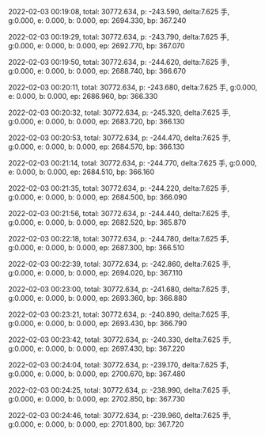 2022-02-03 00:19:08, total: 30772.634, p: -243.590, delta:7.625 手, g:0.000, e: 0.000, b: 0.000, ep: 2694.330, bp: 367.240

2022-02-03 00:19:29, total: 30772.634, p: -243.790, delta:7.625 手, g:0.000, e: 0.000, b: 0.000, ep: 2692.770, bp: 367.070

2022-02-03 00:19:50, total: 30772.634, p: -244.620, delta:7.625 手, g:0.000, e: 0.000, b: 0.000, ep: 2688.740, bp: 366.670

2022-02-03 00:20:11, total: 30772.634, p: -243.680, delta:7.625 手, g:0.000, e: 0.000, b: 0.000, ep: 2686.960, bp: 366.330

2022-02-03 00:20:32, total: 30772.634, p: -245.320, delta:7.625 手, g:0.000, e: 0.000, b: 0.000, ep: 2683.720, bp: 366.130

2022-02-03 00:20:53, total: 30772.634, p: -244.470, delta:7.625 手, g:0.000, e: 0.000, b: 0.000, ep: 2684.570, bp: 366.130

2022-02-03 00:21:14, total: 30772.634, p: -244.770, delta:7.625 手, g:0.000, e: 0.000, b: 0.000, ep: 2684.510, bp: 366.160

2022-02-03 00:21:35, total: 30772.634, p: -244.220, delta:7.625 手, g:0.000, e: 0.000, b: 0.000, ep: 2684.500, bp: 366.090

2022-02-03 00:21:56, total: 30772.634, p: -244.440, delta:7.625 手, g:0.000, e: 0.000, b: 0.000, ep: 2682.520, bp: 365.870

2022-02-03 00:22:18, total: 30772.634, p: -244.780, delta:7.625 手, g:0.000, e: 0.000, b: 0.000, ep: 2687.300, bp: 366.510

2022-02-03 00:22:39, total: 30772.634, p: -242.860, delta:7.625 手, g:0.000, e: 0.000, b: 0.000, ep: 2694.020, bp: 367.110

2022-02-03 00:23:00, total: 30772.634, p: -241.680, delta:7.625 手, g:0.000, e: 0.000, b: 0.000, ep: 2693.360, bp: 366.880

2022-02-03 00:23:21, total: 30772.634, p: -240.890, delta:7.625 手, g:0.000, e: 0.000, b: 0.000, ep: 2693.430, bp: 366.790

2022-02-03 00:23:42, total: 30772.634, p: -240.330, delta:7.625 手, g:0.000, e: 0.000, b: 0.000, ep: 2697.430, bp: 367.220

2022-02-03 00:24:04, total: 30772.634, p: -239.170, delta:7.625 手, g:0.000, e: 0.000, b: 0.000, ep: 2700.670, bp: 367.480

2022-02-03 00:24:25, total: 30772.634, p: -238.990, delta:7.625 手, g:0.000, e: 0.000, b: 0.000, ep: 2702.850, bp: 367.730

2022-02-03 00:24:46, total: 30772.634, p: -239.960, delta:7.625 手, g:0.000, e: 0.000, b: 0.000, ep: 2701.800, bp: 367.720
